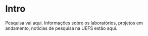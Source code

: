 # Intro

Pesquisa vai aqui. Informações sobre os laboratórios, projetos em andamento, notícias de pesquisa na UEFS estão aqui.
